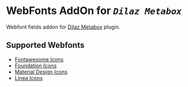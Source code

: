 # WebFonts AddOn for *```Dilaz Metabox```*
Webfont fields addon for [Dilaz Metabox](https://github.com/Rodgath/Dilaz-Metabox-Plugin) plugin.

## Supported Webfonts
* [Fontawesome Icons](http://fontawesome.io/icons/)
* [Foundation Icons](http://zurb.com/playground/foundation-icon-fonts-3)
* [Material Design Icons](https://materialdesignicons.com/)
* [Linea Icons](http://linea.io/)

